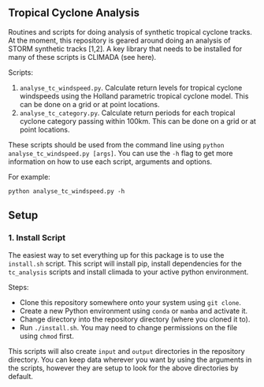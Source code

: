 ## Tropical Cyclone Analysis
Routines and scripts for doing analysis of synthetic tropical cyclone tracks.
At the moment, this repository is geared around doing an analysis of STORM synthetic tracks [1,2].
A key library that needs to be installed for many of these scripts is CLIMADA (see here).

Scripts:

1. `analyse_tc_windspeed.py`. Calculate return levels for tropical cyclone windspeeds using the Holland parametric tropical cyclone model. This can be done on a grid or at point locations.
2. `analyse_tc_category.py`. Calculate return periods for each tropical cyclone category passing within 100km. This can be done on a grid or at point locations.

These scripts should be used from the command line using `python analyse_tc_windspeed.py [args]`. You can use the `-h` flag to get more information on how to use each script, arguments and options. 

For example:

`python analyse_tc_windspeed.py -h`


## Setup

### 1. Install Script

The easiest way to set everything up for this package is to use the `install.sh` script.
This script will install pip, install dependencies for the `tc_analysis` scripts and install
climada to your active python environment.

Steps:

* Clone this repository somewhere onto your system using `git clone`.
* Create a new Python environment using `conda` or `mamba` and activate it.
* Change directory into the repository directory (where you cloned it to).
* Run `./install.sh`. You may need to change permissions on the file using `chmod` first.

This scripts will also create `input` and `output` directories in the repository directory. You can keep data wherever you want
by using the arguments in the scripts, however they are setup to look for the above directories by
default.
